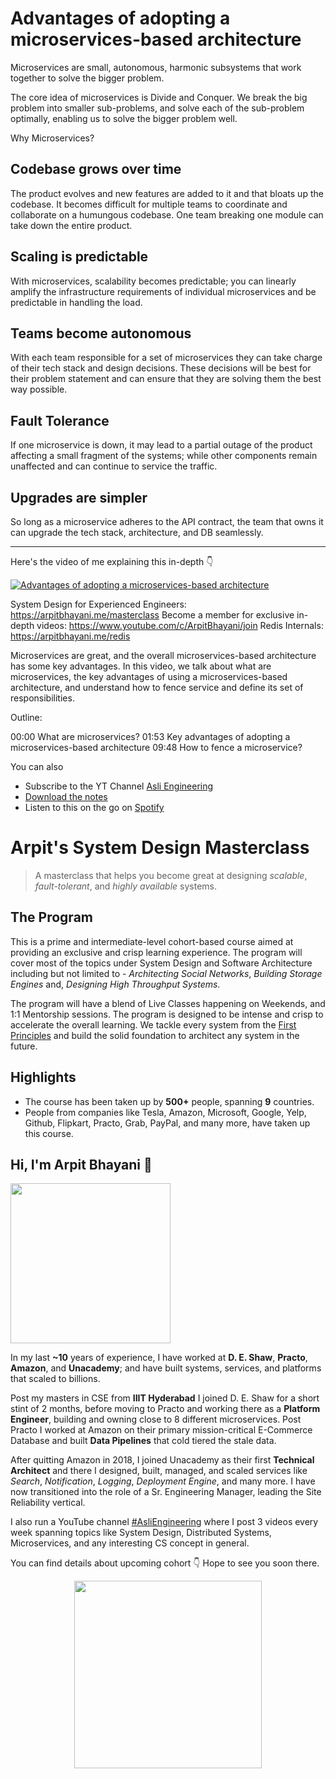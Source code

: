 Advantages of adopting a microservices-based architecture
===


Microservices are small, autonomous, harmonic subsystems that work together to solve the bigger problem.

The core idea of microservices is Divide and Conquer. We break the big problem into smaller sub-problems, and solve each of the sub-problem optimally, enabling us to solve the bigger problem well.

Why Microservices?

## Codebase grows over time

The product evolves and new features are added to it and that bloats up the codebase. It becomes difficult for multiple teams to coordinate and collaborate on a humungous codebase. One team breaking one module can take down the entire product.

## Scaling is predictable

With microservices, scalability becomes predictable; you can linearly amplify the infrastructure requirements of individual microservices and be predictable in handling the load.

## Teams become autonomous

With each team responsible for a set of microservices they can take charge of their tech stack and design decisions. These decisions will be best for their problem statement and can ensure that they are solving them the best way possible.

## Fault Tolerance

If one microservice is down, it may lead to a partial outage of the product affecting a small fragment of the systems; while other components remain unaffected and can continue to service the traffic.

## Upgrades are simpler

So long as a microservice adheres to the API contract, the team that owns it can upgrade the tech stack, architecture, and DB seamlessly.
<hr />


<p>Here's the video of me explaining this in-depth 👇‍</p>

[![Advantages of adopting a microservices-based architecture](https://i.ytimg.com/vi/JPj6mhVLQN0/mqdefault.jpg)](https://www.youtube.com/watch?v=JPj6mhVLQN0)

System Design for Experienced Engineers: https://arpitbhayani.me/masterclass
Become a member for exclusive in-depth videos: https://www.youtube.com/c/ArpitBhayani/join
Redis Internals: https://arpitbhayani.me/redis

Microservices are great, and the overall microservices-based architecture has some key advantages. In this video, we talk about what are microservices, the key advantages of using a microservices-based architecture, and understand how to fence service and define its set of responsibilities.

Outline:

00:00 What are microservices?
01:53 Key advantages of adopting a microservices-based architecture
09:48 How to fence a microservice?

You can also
 - Subscribe to the YT Channel [Asli Engineering](https://youtube.com/c/ArpitBhayani)
 - [Download the notes](https://drive.google.com/file/d/1lK2e3me09VNz51DWDunI5xDmlgLnOvfC/view?usp=sharing)
 - Listen to this on the go on [Spotify](https://open.spotify.com/show/7qMoamm2iZQrsPVm6IQLoD)

# Arpit's System Design Masterclass

> A masterclass that helps you become great at designing _scalable_, _fault-tolerant_, and _highly available_ systems.

## The Program

This is a prime and intermediate-level cohort-based course aimed at providing an exclusive and crisp learning experience. The program will cover most of the topics under System Design and Software Architecture including but not limited to - _Architecting Social Networks_, _Building Storage Engines_ and, _Designing High Throughput Systems_.

The program will have a blend of Live Classes happening on Weekends, and 1:1 Mentorship sessions. The program is designed to be intense and crisp to accelerate the overall learning. We tackle every system from the [First Principles](https://en.wikipedia.org/wiki/First_principle) and build the solid foundation to architect any system in the future.


## Highlights

 - The course has been taken up by __500+__ people, spanning __9__ countries.
 - People from companies like Tesla, Amazon, Microsoft, Google, Yelp, Github, Flipkart, Practo, Grab, PayPal, and many more, have taken up this course.


## Hi, I'm Arpit Bhayani 👋

<img width="256px" src="https://edge.arpitbhayani.me/img/arpit.jpg" />

In my last **~10** years of experience, I have worked at **D. E. Shaw**, **Practo**, **Amazon**, and **Unacademy**; and have built systems, services, and platforms that scaled to billions.

Post my masters in CSE from **IIIT Hyderabad** I joined D. E. Shaw for a short stint of 2 months, before moving to Practo and working there as a **Platform Engineer**, building and owning close to 8 different microservices. Post Practo I worked at Amazon on their primary mission-critical E-Commerce Database and built **Data Pipelines** that cold tiered the stale data.

After quitting Amazon in 2018, I joined Unacademy as their first **Technical Architect** and there I designed, built, managed, and scaled services like _Search_, _Notification_, _Logging_, _Deployment Engine_, and many more. I have now transitioned into the role of a Sr. Engineering Manager, leading the Site Reliability vertical.

I also run a YouTube channel [#AsliEngineering](https://www.youtube.com/c/ArpitBhayani) where I post 3 videos every week spanning topics like System Design, Distributed Systems, Microservices, and any interesting CS concept in general.

You can find details about upcoming cohort 👇‍ Hope to see you soon there.

<center>
<a target="_blank" href="https://arpitbhayani.me/masterclass">
<img src="https://user-images.githubusercontent.com/4745789/137859181-d4499cf4-ce65-4466-8b88-a078ece0f081.PNG" width="300px" />
</a>
</center>